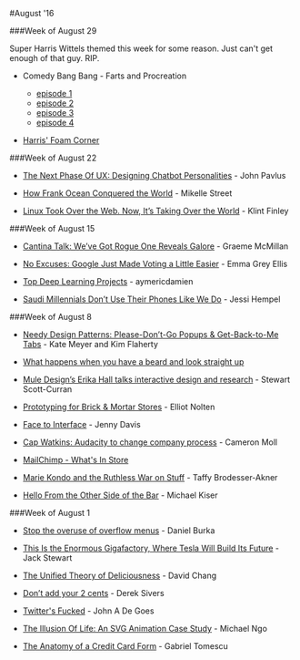 #August '16




###Week of August 29

Super Harris Wittels themed this week for some reason. Just can't get enough of that guy. RIP.

* Comedy Bang Bang - Farts and Procreation
 
	* [episode 1](https://overcast.fm/+DYHBmEF2g)
	* [episode 2](https://overcast.fm/+DYHCdRWTY)
	* [episode 3](https://overcast.fm/+DYHAyU8jA)
	* [episode 4](https://overcast.fm/+DYHAyU8jA)
	
* [Harris' Foam Corner](https://youtu.be/cMO04Xl9Odc)





###Week of August 22


* [The Next Phase Of UX: Designing Chatbot Personalities](https://www.fastcodesign.com/3054934/the-next-phase-of-ux-designing-chatbot-personalities "The Next Phase Of UX: Designing Chatbot Personalities") - John Pavlus

* [How Frank Ocean Conquered the World](http://www.vice.com/read/the-swagger-and-sway-behind-frank-ocean-beyonc-kanye-west "How Frank Ocean Conquered the World") - Mikelle Street

* [Linux Took Over the Web. Now, It’s Taking Over the World](http://www.wired.com/2016/08/linux-took-web-now-taking-world/ "Linux Took Over the Web. Now, It’s Taking Over the World") - Klint Finley








###Week of August 15


* [Cantina Talk: We’ve Got Rogue One Reveals Galore](http://www.wired.com/2016/08/cantina-talk-16/ "Cantina Talk: We’ve Got Rogue One Reveals Galore") - Graeme McMillan

* [No Excuses: Google Just Made Voting a Little Easier](http://www.wired.com/2016/08/no-excuses-google-just-made-voting-little-easier/ "No Excuses: Google Just Made Voting a Little Easier") - Emma Grey Ellis

* [Top Deep Learning Projects](https://github.com/aymericdamien/TopDeepLearning "Top Deep Learning Projects") - aymericdamien

* [Saudi Millennials Don’t Use Their Phones Like We Do](https://backchannel.com/the-human-codebreakers-ddb4ca9b2dff#.nvcz4asx4 "Saudi Millennials Don’t Use Their Phones Like We Do") - Jessi Hempel







###Week of August 8


* [Needy Design Patterns: Please-Don’t-Go Popups & Get-Back-to-Me Tabs](https://www.nngroup.com/articles/needy-design-patterns/ "Needy Design Patterns: Please-Don’t-Go Popups & Get-Back-to-Me Tabs") - Kate Meyer and Kim Flaherty

* [What happens when you have a beard and look straight up](http://www.thepoke.co.uk/2016/08/08/happens-beard-look-straight/ "What happens when you have a beard and look straight up")

* [Mule Design’s Erika Hall talks interactive design and research](https://blog.intercom.io/mule-designs-erika-hall-interactive-design/ "Mule Design’s Erika Hall talks interactive design and research") - Stewart Scott-Curran

* [Prototyping for Brick & Mortar Stores](https://medium.com/framer-prototyping/prototyping-for-brick-and-mortar-stores-70131e3b2d96#.d1dc8hmzu "Prototyping for Brick & Mortar Stores") - Elliot Nolten

* [Face to Interface](http://reallifemag.com/face-to-interface/ "Face to Interface") - Jenny Davis

* [Cap Watkins: Audacity to change company process](https://hired.fm/seasons/3/episodes/6 "Cap Watkins: Audacity to change company process") - Cameron Moll

* [MailChimp - What's In Store](http://mailchimp.com/whats-in-store/ "What's in store")

* [Marie Kondo and the Ruthless War on Stuff](http://www.nytimes.com/2016/07/10/magazine/marie-kondo-and-the-ruthless-war-on-stuff.html "Marie Kondo and the Ruthless War on Stuff") - Taffy Brodesser-Akner

* [Hello From the Other Side of the Bar](http://goodbeerhunting.com/blog/2016/8/2/gbh-in-residence-from-the-other-side-of-the-bar "Hello From the Other Side of the Bar") - Michael Kiser





###Week of August 1


* [Stop the overuse of overflow menus](https://medium.freecodecamp.com/stop-the-overuse-of-overflow-menus-5caa4b54e843#.39bvo04bu "Stop the overuse of overflow menus") - Daniel Burka


* [This Is the Enormous Gigafactory, Where Tesla Will Build Its Future](https://www.wired.com/2016/07/tesla-gigafactory-elon-musk/ "This Is the Enormous Gigafactory, Where Tesla Will Build Its Future") - Jack Stewart


* [The Unified Theory of Deliciousness](http://www.wired.com/2016/07/chef-david-chang-on-deliciousness/ "The Unified Theory of Deliciousness") - David Chang


* [Don’t add your 2 cents](https://sivers.org/2c "Don’t add your 2 cents") - Derek Sivers


* [Twitter's Fucked](http://degoes.net/articles/fuck-twitter "Twitter's Fucked") - John A De Goes


* [The Illusion Of Life: An SVG Animation Case Study](https://www.smashingmagazine.com/2016/07/an-svg-animation-case-study/ "The Illusion Of Life: An SVG Animation Case Study") - Michael Ngo

* [The Anatomy of a Credit Card Form](https://blog.marvelapp.com/the-anatomy-of-a-credit-card-form-2/ "The Anatomy of a Credit Card Form") - Gabriel Tomescu





